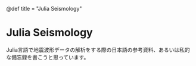 @def title = "Julia Seismology"

# Julia Seismology

Julia言語で地震波形データの解析をする際の日本語の参考資料、あるいは私的な備忘録を書こうと思っています。
